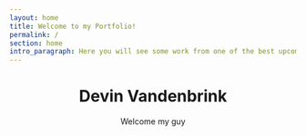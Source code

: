 ```yaml
---
layout: home
title: Welcome to my Portfolio!
permalink: /
section: home
intro_paragraph: Here you will see some work from one of the best upcoming UX designers around.
---
```


<body>
  <header>
    <h1> Devin Vandenbrink</h1>
    <p> Welcome my guy </p>
   </header>
  
 </body>
